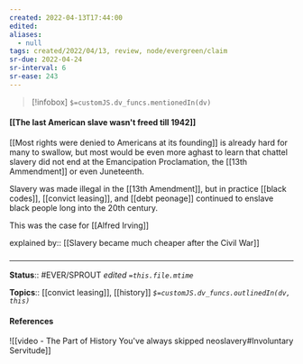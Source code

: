 ```yaml
---
created: 2022-04-13T17:44:00 
edited: 
aliases:
  - null
tags: created/2022/04/13, review, node/evergreen/claim
sr-due: 2022-04-24
sr-interval: 6
sr-ease: 243
---
```

> [!infobox]
`$=customJS.dv_funcs.mentionedIn(dv)`

#### [[The last American slave wasn't freed till 1942]]

[[Most rights were denied to Americans at its founding]] is already hard for many to swallow, but most would be even more aghast to learn that chattel slavery did not end at the Emancipation Proclamation, the [[13th Ammendment]] or even Juneteenth.

Slavery was made illegal in the [[13th Amendment]],
but in practice [[black codes]], [[convict leasing]], and [[debt peonage]] continued to enslave black people long into the 20th century.

This was the case for [[Alfred Irving]]

explained by:: [[Slavery became much cheaper after the Civil War]]

### <hr class="footnote"/>

**Status**:: #EVER/SPROUT
*edited `=this.file.mtime`*

**Topics**:: [[convict leasing]], [[history]]
*`$=customJS.dv_funcs.outlinedIn(dv, this)`*

#### References

![[video - The Part of History You've always skipped neoslavery#Involuntary Servitude]]